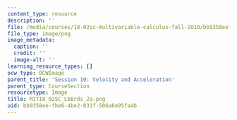 ```yaml
---
content_type: resource
description: ''
file: /media/courses/18-02sc-multivariable-calculus-fall-2010/bb9358eefbe64be2831f506a6e95fa4b_MIT18_02SC_L6Brds_2a.png
file_type: image/png
image_metadata:
  caption: ''
  credit: ''
  image-alt: ''
learning_resource_types: []
ocw_type: OCWImage
parent_title: 'Session 19: Velocity and Acceleration'
parent_type: CourseSection
resourcetype: Image
title: MIT18_02SC_L6Brds_2a.png
uid: bb9358ee-fbe6-4be2-831f-506a6e95fa4b
---
```

